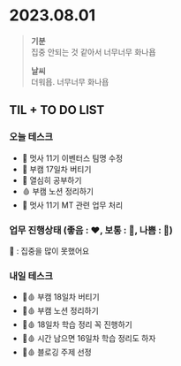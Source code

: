 # 2023.08.01

> **기분**  
> 집중 안되는 것 같아서 너무너무 화나욥
>
> **날씨**  
> 더워욥. 너무너무 화나욥

## TIL + TO DO LIST

### 오늘 테스크

- 🤍 멋사 11기 이벤터스 팀명 수정
- 🤍 부캠 17일차 버티기
- 🤍 열심히 공부하기
- 🩸 부캠 노션 정리하기
- 🤍 멋사 11기 MT 관련 업무 처리

### 업무 진행상태 (좋음 : ❤️, 보통 : 🧡, 나쁨 : 💛)

💛 : 집중을 많이 못했어요

### 내일 테스크

- 🤍🩸 부캠 18일차 버티기
- 🤍🩸 부캠 노션 정리하기
- 🤍🩸 18일차 학습 정리 꼭 진행하기
- 🤍🩸 시간 남으면 16일차 학습 정리도 하자
- 🤍🩸 블로깅 주제 선정
